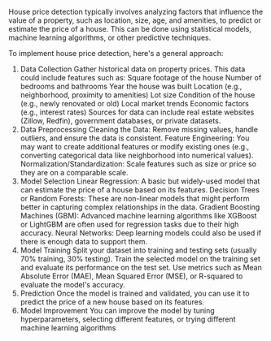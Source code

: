 House price detection typically involves analyzing factors that influence the value of a property, such as location, size, age, and amenities, to predict or estimate the price of a house. This can be done using statistical models, machine learning algorithms, or other predictive techniques.

To implement house price detection, here's a general approach:

1. Data Collection
Gather historical data on property prices. This data could include features such as:
Square footage of the house
Number of bedrooms and bathrooms
Year the house was built
Location (e.g., neighborhood, proximity to amenities)
Lot size
Condition of the house (e.g., newly renovated or old)
Local market trends
Economic factors (e.g., interest rates)
Sources for data can include real estate websites (Zillow, Redfin), government databases, or private datasets.
2. Data Preprocessing
Cleaning the Data: Remove missing values, handle outliers, and ensure the data is consistent.
Feature Engineering: You may want to create additional features or modify existing ones (e.g., converting categorical data like neighborhood into numerical values).
Normalization/Standardization: Scale features such as size or price so they are on a comparable scale.
3. Model Selection
Linear Regression: A basic but widely-used model that can estimate the price of a house based on its features.
Decision Trees or Random Forests: These are non-linear models that might perform better in capturing complex relationships in the data.
Gradient Boosting Machines (GBM): Advanced machine learning algorithms like XGBoost or LightGBM are often used for regression tasks due to their high accuracy.
Neural Networks: Deep learning models could also be used if there is enough data to support them.
4. Model Training
Split your dataset into training and testing sets (usually 70% training, 30% testing).
Train the selected model on the training set and evaluate its performance on the test set.
Use metrics such as Mean Absolute Error (MAE), Mean Squared Error (MSE), or R-squared to evaluate the model's accuracy.
5. Prediction
Once the model is trained and validated, you can use it to predict the price of a new house based on its features.
6. Model Improvement
You can improve the model by tuning hyperparameters, selecting different features, or trying different machine learning algorithms
